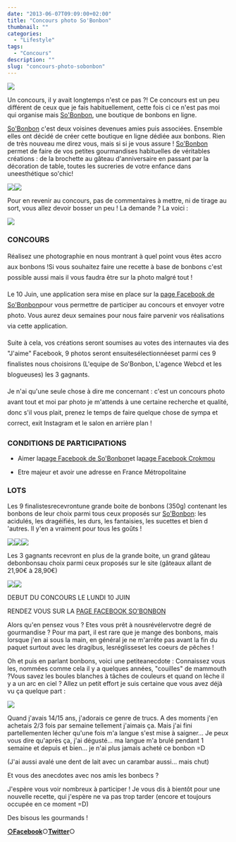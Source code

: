 ```yaml
---
date: "2013-06-07T09:09:00+02:00"
title: "Concours photo So'Bonbon"
thumbnail: ""
categories:
  - "Lifestyle"
tags:
  - "Concours"
description: ""
slug: "concours-photo-sobonbon"
---
```


[![](https://cdn.rawgit.com/crokmou/images/1.0.6/i/Capture-d-E2-80-99e-CC-81cran-2013-06-06-a-CC-80-20.58.11-300x2561-300x256.png)](https://cdn.rawgit.com/crokmou/images/1.0.6/i/Capture-d-E2-80-99e-CC-81cran-2013-06-06-a-CC-80-20.58.11-300x2561.png)

Un concours, il y avait longtemps n'est ce pas ?! Ce concours est un peu différent de ceux que je fais habituellement, cette fois ci ce n'est pas moi qui organise mais [So'Bonbon](http://www.so-bonbon.fr/), une boutique de bonbons en ligne.

[So'Bonbon](http://www.so-bonbon.fr/) c'est deux voisines devenues amies puis associées. Ensemble elles ont décidé de créer cette boutique en ligne dédiée aux bonbons. Rien de très nouveau me direz vous, mais si si je vous assure ! [So'Bonbon](http://www.so-bonbon.fr/) permet de faire de vos petites gourmandises habituelles de véritables créations : de la brochette au gâteau d'anniversaire en passant par la décoration de table, toutes les sucreries de votre enfance dans uneesthétique so'chic!

[![](https://cdn.rawgit.com/crokmou/images/1.0.6/i/Capture-d-25E2-2580-2599e-25CC-2581cran-2013-06-06-a-25CC-2580-21.13.04-277x3001-277x300.png)](https://cdn.rawgit.com/crokmou/images/1.0.6/i/Capture-d-25E2-2580-2599e-25CC-2581cran-2013-06-06-a-25CC-2580-21.13.04-277x3001.png)[![](https://cdn.rawgit.com/crokmou/images/1.0.6/i/Capture-d-25E2-2580-2599e-25CC-2581cran-2013-06-06-a-25CC-2580-21.13.29-253x3001-253x300.png)](https://cdn.rawgit.com/crokmou/images/1.0.6/i/Capture-d-25E2-2580-2599e-25CC-2581cran-2013-06-06-a-25CC-2580-21.13.29-253x3001.png)

Pour en revenir au concours, pas de commentaires à mettre, ni de tirage au sort, vous allez devoir bosser un peu ! La demande ? La voici :

[![](https://cdn.rawgit.com/crokmou/images/1.0.6/i/accroche-jaime-v2-300x2591-300x259.jpg)](https://cdn.rawgit.com/crokmou/images/1.0.6/i/accroche-jaime-v2-300x2591.jpg)

### CONCOURS

<div style="line-height: 24px;">Réalisez une photographie en nous montrant à quel point vous êtes accro aux bonbons !Si vous souhaitez faire une recette à base de bonbons c'est possible aussi mais il vous faudra être sur la photo malgré tout !

Le 10 Juin, une application sera mise en place sur la [page Facebook de So'Bonbon](https://www.facebook.com/pages/Sobonbon/258021314308847)pour vous permettre de participer au concours et envoyer votre photo. Vous aurez deux semaines pour nous faire parvenir vos réalisations via cette application.

Suite à cela, vos créations seront soumises au votes des internautes via des "J'aime" Facebook, 9 photos seront ensuitesélectionnéeset parmi ces 9 finalistes nous choisirons (L'equipe de So'Bonbon, L'agence Webcd et les blogueuses) les 3 gagnants.  

Je n'ai qu'une seule chose à dire me concernant : c'est un concours photo avant tout et moi par photo je m'attends à une certaine recherche et qualité, donc s'il vous plait, prenez le temps de faire quelque chose de sympa et correct, exit Instagram et le salon en arrière plan !

</div>

### CONDITIONS DE PARTICIPATIONS

*   Aimer la[page Facebook de So'Bonbon](https://www.facebook.com/pages/Sobonbon/258021314308847)et la[page Facebook Crokmou](https://www.facebook.com/pages/CroKMou/148093255259077)

*   Etre majeur et avoir une adresse en France Métropolitaine

### LOTS

Les 9 finalistesrecevrontune grande boite de bonbons (350g) contenant les bonbons de leur choix parmi tous ceux proposés sur [So'Bonbon](http://www.so-bonbon.fr/): les acidulés, les dragéifiés, les durs, les fantaisies, les sucettes et bien d 'autres. Il y'en a vraiment pour tous les goûts !

[![](https://cdn.rawgit.com/crokmou/images/1.0.6/i/Capture-d-E2-80-99e-CC-81cran-2013-06-06-a-CC-80-21.37.421.png)](https://cdn.rawgit.com/crokmou/images/1.0.6/i/Capture-d-E2-80-99e-CC-81cran-2013-06-06-a-CC-80-21.37.421.png)[![](https://cdn.rawgit.com/crokmou/images/1.0.6/i/Capture-d-E2-80-99e-CC-81cran-2013-06-06-a-CC-80-21.38.081.png)](https://cdn.rawgit.com/crokmou/images/1.0.6/i/Capture-d-E2-80-99e-CC-81cran-2013-06-06-a-CC-80-21.38.081.png)[![](https://cdn.rawgit.com/crokmou/images/1.0.6/i/Capture-d-E2-80-99e-CC-81cran-2013-06-06-a-CC-80-21.38.421.png)](https://cdn.rawgit.com/crokmou/images/1.0.6/i/Capture-d-E2-80-99e-CC-81cran-2013-06-06-a-CC-80-21.38.421.png)

Les 3 gagnants recevront en plus de la grande boite, un grand gâteau debonbonsau choix parmi ceux proposés sur le site (gâteaux allant de 21,90€ à 28,90€)  

[![](https://cdn.rawgit.com/crokmou/images/1.0.6/i/Capture-d-E2-80-99e-CC-81cran-2013-06-06-a-CC-80-21.40.53-300x3001-300x300.png)](https://cdn.rawgit.com/crokmou/images/1.0.6/i/Capture-d-E2-80-99e-CC-81cran-2013-06-06-a-CC-80-21.40.53-300x3001.png)[![](https://cdn.rawgit.com/crokmou/images/1.0.6/i/Capture-d-E2-80-99e-CC-81cran-2013-06-06-a-CC-80-21.41.55-300x3001-300x300.png)](https://cdn.rawgit.com/crokmou/images/1.0.6/i/Capture-d-E2-80-99e-CC-81cran-2013-06-06-a-CC-80-21.41.55-300x3001.png)

DEBUT DU CONCOURS LE LUNDI 10 JUIN

RENDEZ VOUS SUR LA [PAGE FACEBOOK SO'BONBON](https://www.facebook.com/pages/Sobonbon/258021314308847)

Alors qu'en pensez vous ? Etes vous prêt à nousrévélervotre degré de gourmandise ? Pour ma part, il est rare que je mange des bonbons, mais lorsque j'en ai sous la main, en général je ne m'arrête pas avant la fin du paquet surtout avec les dragibus, lesréglisseset les coeurs de pêches !

Oh et puis en parlant bonbons, voici une petiteanecdote : Connaissez vous les, nommées comme cela il y a quelques années, "couilles" de mammouth ?Vous savez les boules blanches à tâches de couleurs et quand on lèche il y a un arc en ciel ? Allez un petit effort je suis certaine que vous avez déjà vu ça quelque part :

[![](https://cdn.rawgit.com/crokmou/images/1.0.6/i/P10408841.jpg)](https://cdn.rawgit.com/crokmou/images/1.0.6/i/P10408841.jpg)

Quand j'avais 14/15 ans, j'adorais ce genre de trucs. A des moments j'en achetais 2/3 fois par semaine tellement j'aimais ça. Mais j'ai fini partellementen lécher qu'une fois m'a langue s'est mise à saigner... Je peux vous dire qu'après ça, j'ai dégusté... ma langue m'a brulé pendant 1 semaine et depuis et bien... je n'ai plus jamais acheté ce bonbon =D

(J'ai aussi avalé une dent de lait avec un carambar aussi... mais chut)

Et vous des anecdotes avec nos amis les bonbecs ?

J'espère vous voir nombreux à participer ! Je vous dis à bientôt pour une nouvelle recette, qui j'espère ne va pas trop tarder (encore et toujours occupée en ce moment =D)

Des bisous les gourmands !

[**○<span style="font-size: xx-small; margin: 0px; outline: 0px; padding: 0px;"><span style="font-family: Arial, Helvetica, sans-serif; margin: 0px; outline: 0px; padding: 0px;"></span></span>Facebook**](https://www.facebook.com/pages/CroKMou/148093255259077)○[**Twitter**](https://twitter.com/Crokmou)○

